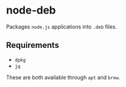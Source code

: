# node-deb

Packages `node.js` applications into `.deb` files.

## Requirements
- `dpkg`
- `jq`

These are both available through `apt` and `brew`.
